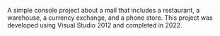 A simple console project about a mall that includes a restaurant, a warehouse, a currency exchange, and a phone store. This project was developed using Visual Studio 2012 and completed in 2022.
